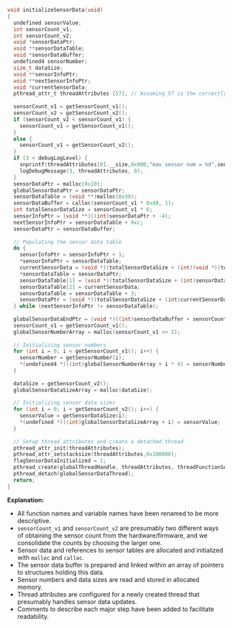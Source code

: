 ```c
void initializeSensorData(void)
{
  undefined sensorValue;
  int sensorCount_v1;
  int sensorCount_v2;
  void *sensorDataPtr;
  void **sensorDataTable;
  void *sensorDataBuffer;
  undefined4 sensorNumber;
  size_t dataSize;
  void **sensorInfoPtr;
  void **nextSensorInfoPtr;
  void *currentSensorData;
  pthread_attr_t threadAttributes [57]; // Assuming 57 is the correctly decompiled array size
  
  sensorCount_v1 = getSensorCount_v1();
  sensorCount_v2 = getSensorCount_v2();
  if (sensorCount_v2 < sensorCount_v1) {
    sensorCount_v1 = getSensorCount_v1();
  }
  else {
    sensorCount_v1 = getSensorCount_v2();
  }
  if (3 < debugLogLevel) {
    snprintf(threadAttributes[0].__size,0x800,"max sensor num = %d",sensorCount_v1);
    logDebugMessage(3, threadAttributes, 0);
  }
  sensorDataPtr = malloc(0x10);
  globalSensorDataPtr = sensorDataPtr;
  sensorDataTable = (void **)malloc(0x30);
  sensorDataBuffer = calloc(sensorCount_v1 * 0x48, 1);
  int totalSensorDataSize = sensorCount_v1 * 6;
  sensorInfoPtr = (void **)((int)sensorDataPtr + -4);
  nextSensorInfoPtr = sensorDataTable + 0xc;
  sensorDataPtr = sensorDataBuffer;
  
  // Populating the sensor data table
  do {
    sensorInfoPtr = sensorInfoPtr + 1;
    *sensorInfoPtr = sensorDataTable;
    currentSensorData = (void *)(totalSensorDataSize + (int)(void *)(totalSensorDataSize + (int)sensorDataPtr));
    *sensorDataTable = sensorDataPtr;
    sensorDataTable[1] = (void *)(totalSensorDataSize + (int)sensorDataPtr);
    sensorDataTable[2] = currentSensorData;
    sensorDataTable = sensorDataTable + 3;
    sensorDataPtr = (void *)(totalSensorDataSize + (int)currentSensorData);
  } while (nextSensorInfoPtr != sensorDataTable);
  
  globalSensorDataEndPtr = (void *)((int)sensorDataBuffer + sensorCount_v1 * 0x48);
  sensorCount_v1 = getSensorCount_v1();
  globalSensorNumberArray = malloc(sensorCount_v1 << 2);
  
  // Initializing sensor numbers
  for (int i = 0; i < getSensorCount_v1(); i++) {
    sensorNumber = getSensorNumber(i);
    *(undefined4 *)((int)globalSensorNumberArray + i * 4) = sensorNumber;
  }
  
  dataSize = getSensorCount_v2();
  globalSensorDataSizeArray = malloc(dataSize);
  
  // Initializing sensor data sizes
  for (int i = 0; i < getSensorCount_v2(); i++) {
    sensorValue = getSensorDataSize(i);
    *(undefined *)((int)globalSensorDataSizeArray + i) = sensorValue;
  }
  
  // Setup thread attributes and create a detached thread
  pthread_attr_init(threadAttributes);
  pthread_attr_setstacksize(threadAttributes,0x100000);
  flagSensorDataInitialized = 1;
  pthread_create(globalThreadHandle, threadAttributes, threadFunctionSensorDataUpdate, NULL);
  pthread_detach(globalSensorDataThread);
  return;
}
```

**Explanation:**

- All function names and variable names have been renamed to be more descriptive.
- `sensorCount_v1` and `sensorCount_v2` are presumably two different ways of obtaining the sensor count from the hardware/firmware, and we consolidate the counts by choosing the larger one.
- Sensor data and references to sensor tables are allocated and initialized with `malloc` and `calloc`.
- The sensor data buffer is prepared and linked within an array of pointers to structures holding this data.
- Sensor numbers and data sizes are read and stored in allocated memory.
- Thread attributes are configured for a newly created thread that presumably handles sensor data updates.
- Comments to describe each major step have been added to facilitate readability.